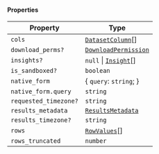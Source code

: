 #### Properties

| Property                                              | Type                                                     |
| ----------------------------------------------------- | -------------------------------------------------------- |
| <a id="cols"></a> `cols`                              | [`DatasetColumn`](./api_html/DatasetColumn.md)\[]        |
| <a id="download_perms"></a> `download_perms?`         | [`DownloadPermission`](./api_html/DownloadPermission.md) |
| <a id="insights"></a> `insights?`                     | `null` \| [`Insight`](./api_html/Insight.md)\[]          |
| <a id="is_sandboxed"></a> `is_sandboxed?`             | `boolean`                                                |
| <a id="native_form"></a> `native_form`                | { `query`: `string`; }                                   |
| `native_form.query`                                   | `string`                                                 |
| <a id="requested_timezone"></a> `requested_timezone?` | `string`                                                 |
| <a id="results_metadata"></a> `results_metadata`      | [`ResultsMetadata`](./api_html/ResultsMetadata.md)       |
| <a id="results_timezone"></a> `results_timezone?`     | `string`                                                 |
| <a id="rows"></a> `rows`                              | [`RowValues`](./api_html/RowValues.md)\[]                |
| <a id="rows_truncated"></a> `rows_truncated`          | `number`                                                 |
